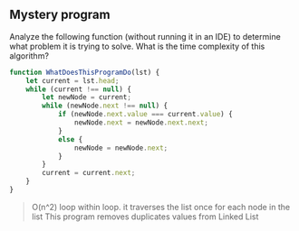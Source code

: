 ## Mystery program
Analyze the following function (without running it in an IDE) to determine what problem it is trying to solve. What is the time complexity of this algorithm?

```js
function WhatDoesThisProgramDo(lst) {
    let current = lst.head;
    while (current !== null) {
        let newNode = current;
        while (newNode.next !== null) {
            if (newNode.next.value === current.value) {
                newNode.next = newNode.next.next;
            }
            else {
                newNode = newNode.next;
            }
        }
        current = current.next;
    }
}
```
> O(n^2) loop within loop. it traverses the list once for each node in the list
> This program removes duplicates values from Linked List